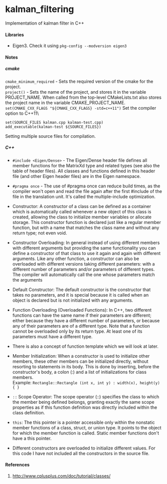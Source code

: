 # kalman_filtering

Implementation of kalman filter in C++

#### Libraries
- Eigen3. Check it using ```pkg-config --modversion eigen3```

#### Notes

##### cmake

```cmake_minimum_required``` - Sets the required version of the cmake for the project.\
```project()``` - Sets the name of the project, and stores it in the variable PROJECT_NAME. When called from the top-level CMakeLists.txt also stores the project name in the variable CMAKE_PROJECT_NAME.\
```set(CMAKE_CXX_FLAGS "${CMAKE_CXX_FLAGS} -std=c++11")``` Set the compiler option to C++11\

```
set(SOURCE_FILES kalman.cpp kalman-test.cpp)
add_executable(kalman-test ${SOURCE_FILES})
```
Setting multiple source files for compilation.

##### C++

- ```#include <Eigen/Dense>``` - The Eigen/Dense header file defines all member functions for the MatrixXd type and related types (see also the table of header files). All classes and functions defined in this header file (and other Eigen header files) are in the Eigen namespace.

- ```#pragma once``` - The use of #pragma once can reduce build times, as the compiler won't open and read the file again after the first #include of the file in the translation unit. It's called the multiple-include optimization.

- Constructor: A constructor of a class can be defined as a container which is automatically called whenever a new object of this class is created, allowing the class to initialize member variables or allocate storage. This constructor function is declared just like a regular member function, but with a name that matches the class name and without any return type; not even void. 

- Constructor Overloading: In general instead of using different members with different arguments but providing the same functionality you can define a constructor of that class to use it again and again with different arguments. Like any other function, a constructor can also be overloaded with different versions taking different parameters: with a different number of parameters and/or parameters of different types. The compiler will automatically call the one whose parameters match the arguments

- Default Constructor: The default constructor is the constructor that takes no parameters, and it is special because it is called when an object is declared but is not initialized with any arguments.

- Function Overloading (Overloaded Functions): In C++, two different functions can have the same name if their parameters are different; either because they have a different number of parameters, or because any of their parameters are of a different type. Note that a function cannot be overloaded only by its return type. At least one of its parameters must have a different type.

- There is also a concept of function template which we will look at later.

- Member Initialization: When a constructor is used to initialize other members, these other members can be initialized directly, without resorting to statements in its body. This is done by inserting, before the constructor's body, a colon (:) and a list of initializations for class members.\
Example: ```Rectangle::Rectangle (int x, int y) : width(x), height(y) { }```


- ```::``` Scope Operator: The scope operator (::) specifies the class to which the member being defined belongs, granting exactly the same scope properties as if this function definition was directly included within the class definition. 

- ```this```: The this pointer is a pointer accessible only within the nonstatic member functions of a class, struct, or union type. It points to the object for which the member function is called. Static member functions don't have a this pointer.

- Different constructors are overloaded to initialize different values. For this code I have not included all the constructors in the source file.


#### References
1. http://www.cplusplus.com/doc/tutorial/classes/